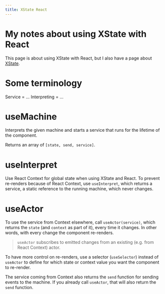 ```yaml
---
title: XState React
---
```


# My notes about using XState with React

This page is about using XState with React, but I also have a page about [XState](/xstate).

# Some terminology

Service = ...
Interpreting = ...

# useMachine

Interprets the given machine and starts a service that runs for the lifetime of the component.

Returns an array of `[state, send, service]`.

# useInterpret

Use React Context for global state when using XState and React. To prevent re-renders because of React Context,
use `useInterpret`, which returns a service, a static reference to the running machine, which never changes.

# useActor

To use the service from Context elsewhere, call `useActor(service)`, which returns the `state` (and `context` as
part of it), every time it changes. In other words, with every change the component re-renders.

> `useActor` subscribes to emitted changes from an existing (e.g. from React Context) actor.

To have more control on re-renders, use a selector (`useSelector`) instead of `useActor` to define for which state
or context value you want the component to re-render.

The service coming from Context also returns the `send` function for sending events to the machine. If you already
call `useActor`, that will also return the `send` function.
